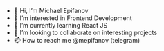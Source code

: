 - 👋 Hi, I’m Michael Epifanov
- 👀 I’m interested in Frontend Development
- 🌱 I’m currently learning React JS
- 💞️ I’m looking to collaborate on interesting projects
- 📫 How to reach me @mepifanov (telegram)
